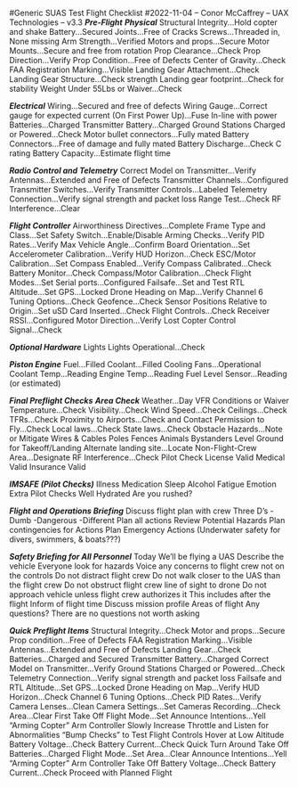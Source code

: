 #Generic SUAS Test Flight Checklist
#2022-11-04 – Conor McCaffrey – UAX Technologies – v3.3
___Pre-Flight___
***Physical***
Structural Integrity...Hold copter and shake
Battery...Secured
Joints...Free of Cracks
Screws...Threaded in, None missing
Arm Strength...Verified
Motors and props...Secure
Motor Mounts...Secure and free from rotation
Prop Clearance...Check
Prop Direction...Verify
Prop Condition...Free of Defects
Center of Gravity...Check
FAA Registration Marking...Visible
Landing Gear Attachment...Check
Landing Gear Structure...Check strength
Landing gear footprint...Check for stability
Weight Under 55Lbs or Waiver...Check

***Electrical***
Wiring...Secured and free of defects
Wiring Gauge...Correct gauge for expected current
(On First Power Up)...Fuse In-line with power
Batteries...Charged
Transmitter Battery...Charged
Ground Stations Charged or Powered...Check
Motor bullet connectors...Fully mated
Battery Connectors...Free of damage and fully mated
Battery Discharge...Check C rating
Battery Capacity...Estimate flight time

***Radio Control and Telemetry***
Correct Model on Transmitter...Verify
Antennas...Extended and Free of Defects
Transmitter Channels...Configured
Transmitter Switches...Verify
Transmitter Controls...Labeled
Telemetry Connection...Verify signal strength and packet loss
Range Test...Check
RF Interference...Clear

***Flight Controller***
Airworthiness Directives...Complete
Frame Type and Class...Set
Safety Switch...Enable/Disable
Arming Checks...Verify
PID Rates...Verify
Max Vehicle Angle...Confirm
Board Orientation...Set
Accelerometer Calibration...Verify
HUD Horizon...Check
ESC/Motor Calibration...Set
Compass Enabled...Verify
Compass Calibrated...Check
Battery Monitor...Check
Compass/Motor Calibration...Check
Flight Modes...Set
Serial ports...Configured
Failsafe...Set and Test
RTL Altitude...Set
GPS...Locked
Drone Heading on Map...Verify
Channel 6 Tuning Options...Check
Geofence...Check
Sensor Positions Relative to Origin...Set
uSD Card Inserted...Check
Flight Controls...Check
Receiver RSSI...Configured
Motor Direction...Verify
Lost Copter Control Signal...Check

***Optional Hardware***
Lights
Lights Operational...Check

***Piston Engine***
Fuel...Filled
Coolant...Filled
Cooling Fans...Operational
Coolant Temp...Reading
Engine Temp...Reading
Fuel Level Sensor...Reading (or estimated)



___Final Preflight Checks___
***Area Check***
Weather...Day VFR Conditions or Waiver
Temperature...Check
Visibility...Check
Wind Speed...Check
Ceilings...Check
TFRs...Check
Proximity to Airports...Check and Contact
Permission to Fly...Check
Local laws...Check
State laws...Check
Obstacle Hazards...Note or Mitigate
Wires & Cables
Poles
Fences
Animals
Bystanders
Level Ground for Takeoff/Landing
Alternate landing site...Locate
Non-Flight-Crew Area...Designate
RF Interference...Check
Pilot Check
License Valid
Medical Valid
Insurance Valid

***IMSAFE (Pilot Checks)***
Illness
Medication
Sleep
Alcohol
Fatigue
Emotion
Extra Pilot Checks
Well Hydrated
Are you rushed?

***Flight and Operations Briefing***
Discuss flight plan with crew
Three D’s
-Dumb
-Dangerous
-Different
Plan all actions
Review Potential Hazards
Plan contingencies for Actions
Plan Emergency Actions
(Underwater safety for divers, swimmers, & boats???)

***Safety Briefing for All Personnel***
Today We’ll be flying a UAS
Describe the vehicle
Everyone look for hazards
Voice any concerns to flight crew not on the controls
Do not distract flight crew
Do not walk closer to the UAS than the flight crew
Do not obstruct flight crew line of sight to drone
Do not approach vehicle unless flight crew authorizes it
This includes after the flight
Inform of flight time
Discuss mission profile
Areas of flight
Any questions?
There are no questions not worth asking

___Quick Preflight Items___
Structural Integrity...Check
Motor and props...Secure
Prop condition...Free of Defects
FAA Registration Marking...Visible
Antennas...Extended and Free of Defects
Landing Gear...Check
Batteries...Charged and Secured
Transmitter Battery...Charged
Correct Model on Transmitter...Verify
Ground Stations Charged or Powered...Check
Telemetry Connection...Verify signal strength and packet loss
Failsafe and RTL Altitude...Set
GPS...Locked
Drone Heading on Map...Verify
HUD Horizon...Check
Channel 6 Tuning Options...Check
PID Rates...Verify
Camera Lenses...Clean
Camera Settings...Set
Cameras Recording...Check
Area...Clear
First Take Off
Flight Mode...Set
Announce Intentions...Yell “Arming Copter”
Arm Controller
Slowly Increase Throttle and Listen for Abnormalities
“Bump Checks” to Test Flight Controls
Hover at Low Altitude
Battery Voltage...Check
Battery Current...Check
Quick Turn Around Take Off
Batteries...Charged
Flight Mode...Set
Area...Clear
Announce Intentions...Yell “Arming Copter”
Arm Controller
Take Off
Battery Voltage...Check
Battery Current...Check
Proceed with Planned Flight
